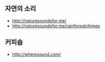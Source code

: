 ## 자연의 소리
* http://naturesoundsfor.me/
* http://naturesoundsfor.me/rainforestchimes

## 커피숍
* http://wheresound.com/
